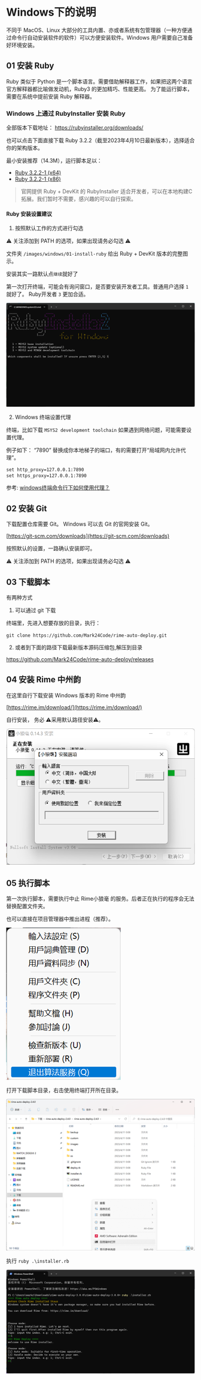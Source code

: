 

# Windows下的说明

不同于 MacOS、Linux 大部分的工具内置、亦或者系统有包管理器（一种方便通过命令行自动安装软件的软件）可以方便安装软件。Windows 用户需要自己准备好环境安装。

## 01 安装 Ruby

Ruby 类似于 Python 是一个脚本语言。需要借助解释器工作，如果把这两个语言官方解释器都比喻做发动机，Ruby3 的更加精巧、性能更高。 为了能运行脚本，需要在系统中提前安装 Ruby 解释器。

### Windows 上通过 RubyInstaller 安装 Ruby

全部版本下载地址： https://rubyinstaller.org/downloads/


也可以点击下面直接下载 Ruby 3.2.2（截至2023年4月10日最新版本），选择适合你的架构版本。

最小安装推荐（14.3M），运行脚本足以：

* [ Ruby 3.2.2-1 (x64) ](https://github.com/oneclick/rubyinstaller2/releases/download/RubyInstaller-3.2.2-1/rubyinstaller-3.2.2-1-x64.exe)
* [Ruby 3.2.2-1 (x86) ](https://github.com/oneclick/rubyinstaller2/releases/download/RubyInstaller-3.2.2-1/rubyinstaller-3.2.2-1-x86.exe)


> 官网提供 Ruby + DevKit 的 RubyInstaller 适合开发者，可以在本地构建C拓展。我们暂时不需要，感兴趣的可以自行探索。

####  Ruby 安装设置建议

1. 按照默认工作的方式进行勾选

⚠️ 关注添加到 PATH 的选项，如果出现请务必勾选 ⚠️

文件夹 `/images/windows/01-install-ruby` 给出 Ruby + DevKit 版本的完整图示。

安装其实一路默认点`继续`就好了

第一次打开终端，可能会有询问窗口，是否要安装开发者工具。普通用户选择 `1` 就好了。 Ruby开发者 `3` 更加合适。

![dev-chain](/images/windows/01-install-ruby/step6-dev-chain.png)


2. Windows 终端设置代理


终端，比如下载 `MSYS2 development toolchain` 如果遇到网络问题，可能需要设置代理。

例子如下： “7890” 替换成你本地梯子的端口，有的需要打开“局域网内允许代理”。
```
set http_proxy=127.0.0.1:7890
set https_proxy=127.0.0.1:7890
```

参考:  [windows终端命令行下如何使用代理？ ](https://github.com/shadowsocks/shadowsocks-windows/issues/1489)



## 02 安装 Git

下载配置仓库需要 Git。 Windows 可以去 Git 的官网安装 Git。

[https://git-scm.com/downloads](https://git-scm.com/downloads)

按照默认的设置，一路确认安装即可。

⚠️ 关注添加到 PATH 的选项，如果出现请务必勾选 ⚠️



## 03 下载脚本

有两种方式

1. 可以通过 git 下载

终端里，先进入想要存放的目录，执行：

`git clone https://github.com/Mark24Code/rime-auto-deploy.git`

2. 或者到下面的路径下载最新版本源码压缩包,解压到目录

https://github.com/Mark24Code/rime-auto-deploy/releases



## 04 安装 Rime 中州韵 

在这里自行下载安装 Windows 版本的 Rime 中州韵

[https://rime.im/download/](https://rime.im/download/)

自行安装， 务必 ⚠️采用默认路径安装⚠️。

![default-path](/images/windows/04-install-rime/step1-default-path.png)


## 05 执行脚本

第一次执行脚本，需要执行中止 Rime小狼毫 的服务。后者正在执行的程序会无法替换配置文件夹。

也可以直接在项目管理器中推出进程（推荐）。

![stop-service](/images/windows/05-run-script/step1-quit-servce.png)


打开下载脚本目录，右击使用终端打开所在目录。

![run-script](/images/windows/05-run-script/step2-open-terminal.png)


执行 `ruby .\installer.rb`

![success](/images/windows/05-run-script/step3-success-run.png)
